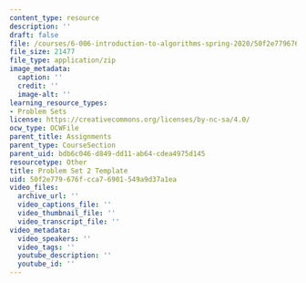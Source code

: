 ```yaml
---
content_type: resource
description: ''
draft: false
file: /courses/6-006-introduction-to-algorithms-spring-2020/50f2e779676fcca76901549a9d37a1ea_MIT6_006S20_ps2-template.zip
file_size: 21477
file_type: application/zip
image_metadata:
  caption: ''
  credit: ''
  image-alt: ''
learning_resource_types:
- Problem Sets
license: https://creativecommons.org/licenses/by-nc-sa/4.0/
ocw_type: OCWFile
parent_title: Assignments
parent_type: CourseSection
parent_uid: bdb6c046-d849-dd11-ab64-cdea4975d145
resourcetype: Other
title: Problem Set 2 Template
uid: 50f2e779-676f-cca7-6901-549a9d37a1ea
video_files:
  archive_url: ''
  video_captions_file: ''
  video_thumbnail_file: ''
  video_transcript_file: ''
video_metadata:
  video_speakers: ''
  video_tags: ''
  youtube_description: ''
  youtube_id: ''
---
```

